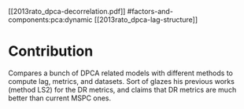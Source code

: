 [[2013rato_dpca-decorrelation.pdf]]
#factors-and-components:pca:dynamic
[[2013rato_dpca-lag-structure]]

# Contribution 

   Compares a bunch of DPCA related models with different methods to compute lag, metrics, and datasets. Sort of glazes his previous works (method LS2) for the DR metrics, and claims that DR metrics are much better than current MSPC ones. 
